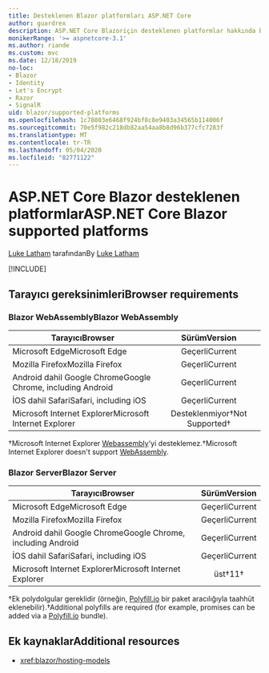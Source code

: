 ```yaml
---
title: Desteklenen Blazor platformları ASP.NET Core
author: guardrex
description: ASP.NET Core Blazoriçin desteklenen platformlar hakkında bilgi edinin.
monikerRange: '>= aspnetcore-3.1'
ms.author: riande
ms.custom: mvc
ms.date: 12/18/2019
no-loc:
- Blazor
- Identity
- Let's Encrypt
- Razor
- SignalR
uid: blazor/supported-platforms
ms.openlocfilehash: 1c78803e6468f924bf8c8e9403a34565b114006f
ms.sourcegitcommit: 70e5f982c218db82aa54aa8b8d96b377cfc7283f
ms.translationtype: MT
ms.contentlocale: tr-TR
ms.lasthandoff: 05/04/2020
ms.locfileid: "82771122"
---
```

# <a name="aspnet-core-blazor-supported-platforms"></a><span data-ttu-id="5d64f-103">ASP.NET Core Blazor desteklenen platformlar</span><span class="sxs-lookup"><span data-stu-id="5d64f-103">ASP.NET Core Blazor supported platforms</span></span>

<span data-ttu-id="5d64f-104">[Luke Latham](https://github.com/guardrex) tarafından</span><span class="sxs-lookup"><span data-stu-id="5d64f-104">By [Luke Latham](https://github.com/guardrex)</span></span>

[!INCLUDE[](~/includes/blazorwasm-preview-notice.md)]

## <a name="browser-requirements"></a><span data-ttu-id="5d64f-105">Tarayıcı gereksinimleri</span><span class="sxs-lookup"><span data-stu-id="5d64f-105">Browser requirements</span></span>

### <a name="blazor-webassembly"></a><span data-ttu-id="5d64f-106">Blazor WebAssembly</span><span class="sxs-lookup"><span data-stu-id="5d64f-106">Blazor WebAssembly</span></span>

| <span data-ttu-id="5d64f-107">Tarayıcı</span><span class="sxs-lookup"><span data-stu-id="5d64f-107">Browser</span></span>                          | <span data-ttu-id="5d64f-108">Sürüm</span><span class="sxs-lookup"><span data-stu-id="5d64f-108">Version</span></span>               |
| -------------------------------- | :-------------------: |
| <span data-ttu-id="5d64f-109">Microsoft Edge</span><span class="sxs-lookup"><span data-stu-id="5d64f-109">Microsoft Edge</span></span>                   | <span data-ttu-id="5d64f-110">Geçerli</span><span class="sxs-lookup"><span data-stu-id="5d64f-110">Current</span></span>               |
| <span data-ttu-id="5d64f-111">Mozilla Firefox</span><span class="sxs-lookup"><span data-stu-id="5d64f-111">Mozilla Firefox</span></span>                  | <span data-ttu-id="5d64f-112">Geçerli</span><span class="sxs-lookup"><span data-stu-id="5d64f-112">Current</span></span>               |
| <span data-ttu-id="5d64f-113">Android dahil Google Chrome</span><span class="sxs-lookup"><span data-stu-id="5d64f-113">Google Chrome, including Android</span></span> | <span data-ttu-id="5d64f-114">Geçerli</span><span class="sxs-lookup"><span data-stu-id="5d64f-114">Current</span></span>               |
| <span data-ttu-id="5d64f-115">İOS dahil Safari</span><span class="sxs-lookup"><span data-stu-id="5d64f-115">Safari, including iOS</span></span>            | <span data-ttu-id="5d64f-116">Geçerli</span><span class="sxs-lookup"><span data-stu-id="5d64f-116">Current</span></span>               |
| <span data-ttu-id="5d64f-117">Microsoft Internet Explorer</span><span class="sxs-lookup"><span data-stu-id="5d64f-117">Microsoft Internet Explorer</span></span>      | <span data-ttu-id="5d64f-118">Desteklenmiyor&dagger;</span><span class="sxs-lookup"><span data-stu-id="5d64f-118">Not Supported&dagger;</span></span> |

<span data-ttu-id="5d64f-119">&dagger;Microsoft Internet Explorer [Webassembly](https://webassembly.org)'yi desteklemez.</span><span class="sxs-lookup"><span data-stu-id="5d64f-119">&dagger;Microsoft Internet Explorer doesn't support [WebAssembly](https://webassembly.org).</span></span>

### <a name="blazor-server"></a><span data-ttu-id="5d64f-120">Blazor Server</span><span class="sxs-lookup"><span data-stu-id="5d64f-120">Blazor Server</span></span>

| <span data-ttu-id="5d64f-121">Tarayıcı</span><span class="sxs-lookup"><span data-stu-id="5d64f-121">Browser</span></span>                          | <span data-ttu-id="5d64f-122">Sürüm</span><span class="sxs-lookup"><span data-stu-id="5d64f-122">Version</span></span>    |
| -------------------------------- | :--------: |
| <span data-ttu-id="5d64f-123">Microsoft Edge</span><span class="sxs-lookup"><span data-stu-id="5d64f-123">Microsoft Edge</span></span>                   | <span data-ttu-id="5d64f-124">Geçerli</span><span class="sxs-lookup"><span data-stu-id="5d64f-124">Current</span></span>    |
| <span data-ttu-id="5d64f-125">Mozilla Firefox</span><span class="sxs-lookup"><span data-stu-id="5d64f-125">Mozilla Firefox</span></span>                  | <span data-ttu-id="5d64f-126">Geçerli</span><span class="sxs-lookup"><span data-stu-id="5d64f-126">Current</span></span>    |
| <span data-ttu-id="5d64f-127">Android dahil Google Chrome</span><span class="sxs-lookup"><span data-stu-id="5d64f-127">Google Chrome, including Android</span></span> | <span data-ttu-id="5d64f-128">Geçerli</span><span class="sxs-lookup"><span data-stu-id="5d64f-128">Current</span></span>    |
| <span data-ttu-id="5d64f-129">İOS dahil Safari</span><span class="sxs-lookup"><span data-stu-id="5d64f-129">Safari, including iOS</span></span>            | <span data-ttu-id="5d64f-130">Geçerli</span><span class="sxs-lookup"><span data-stu-id="5d64f-130">Current</span></span>    |
| <span data-ttu-id="5d64f-131">Microsoft Internet Explorer</span><span class="sxs-lookup"><span data-stu-id="5d64f-131">Microsoft Internet Explorer</span></span>      | <span data-ttu-id="5d64f-132">üst&dagger;</span><span class="sxs-lookup"><span data-stu-id="5d64f-132">11&dagger;</span></span> |

<span data-ttu-id="5d64f-133">&dagger;Ek polydolgular gereklidir (örneğin, [Polyfill.io](https://polyfill.io/v3/) bir paket aracılığıyla taahhüt eklenebilir).</span><span class="sxs-lookup"><span data-stu-id="5d64f-133">&dagger;Additional polyfills are required (for example, promises can be added via a [Polyfill.io](https://polyfill.io/v3/) bundle).</span></span>

## <a name="additional-resources"></a><span data-ttu-id="5d64f-134">Ek kaynaklar</span><span class="sxs-lookup"><span data-stu-id="5d64f-134">Additional resources</span></span>

* <xref:blazor/hosting-models>
